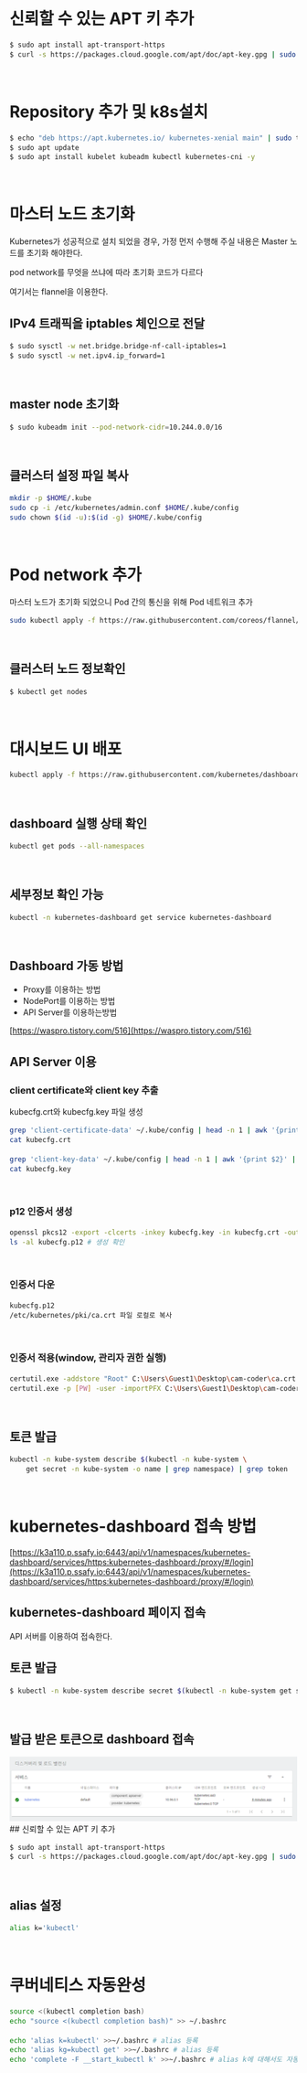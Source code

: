 # 신뢰할 수 있는 APT 키 추가

```bash
$ sudo apt install apt-transport-https
$ curl -s https://packages.cloud.google.com/apt/doc/apt-key.gpg | sudo apt-key add
```
<br>

# Repository 추가 및 k8s설치

```bash
$ echo "deb https://apt.kubernetes.io/ kubernetes-xenial main" | sudo tee -a /etc/apt/sources.list.d/kubernetes.list
$ sudo apt update
$ sudo apt install kubelet kubeadm kubectl kubernetes-cni -y
```
<br>

# 마스터 노드 초기화

Kubernetes가 성공적으로 설치 되었을 경우, 가정 먼저 수행해 주실 내용은 Master 노드를 초기화 해야한다.

pod network를 무엇을 쓰냐에 따라 초기화 코드가 다르다

여기서는 flannel을 이용한다.
<br>

## IPv4 트래픽을 iptables 체인으로 전달

```bash
$ sudo sysctl -w net.bridge.bridge-nf-call-iptables=1
$ sudo sysctl -w net.ipv4.ip_forward=1
```
<br>

## master node 초기화

```bash
$ sudo kubeadm init --pod-network-cidr=10.244.0.0/16
```
<br>

## 클러스터 설정 파일 복사

```bash
mkdir -p $HOME/.kube
sudo cp -i /etc/kubernetes/admin.conf $HOME/.kube/config
sudo chown $(id -u):$(id -g) $HOME/.kube/config
```
<br>

# Pod network 추가

마스터 노드가 초기화 되었으니 Pod 간의 통신을 위해 Pod 네트워크 추가

```bash
sudo kubectl apply -f https://raw.githubusercontent.com/coreos/flannel/master/Documentation/kube-flannel.yml
```
<br>

## 클러스터 노드 정보확인

```bash
$ kubectl get nodes
```
<br>

# 대시보드 UI 배포

```bash
kubectl apply -f https://raw.githubusercontent.com/kubernetes/dashboard/v2.0.0/aio/deploy/recommended.yaml
```
<br>

## dashboard 실행 상태 확인

```bash
kubectl get pods --all-namespaces
```
<br>

## 세부정보 확인 가능

```bash
kubectl -n kubernetes-dashboard get service kubernetes-dashboard
```
<br>

## Dashboard 가동 방법

- Proxy를 이용하는 방법
- NodePort를 이용하는 방법
- API Server를 이용하는방법

[https://waspro.tistory.com/516](https://waspro.tistory.com/516)
<br>

## API Server 이용

### client certificate와 client key 추출

kubecfg.crt와 kubecfg.key 파일 생성

```bash
grep 'client-certificate-data' ~/.kube/config | head -n 1 | awk '{print $2}' | base64 -d >> kubecfg.crt
cat kubecfg.crt

grep 'client-key-data' ~/.kube/config | head -n 1 | awk '{print $2}' | base64 -d >> kubecfg.key
cat kubecfg.key
```
<br>

### p12 인증서 생성

```bash
openssl pkcs12 -export -clcerts -inkey kubecfg.key -in kubecfg.crt -out kubecfg.p12 -name "kubernetes-admin"
ls -al kubecfg.p12 # 생성 확인
```
<br>

### 인증서 다운

```bash
kubecfg.p12
/etc/kubernetes/pki/ca.crt 파일 로컬로 복사
```
<br>

### 인증서 적용(window, 관리자 권한 실행)

```bash
certutil.exe -addstore "Root" C:\Users\Guest1\Desktop\cam-coder\ca.crt
certutil.exe -p [PW] -user -importPFX C:\Users\Guest1\Desktop\cam-coder\kubecfg.p12
```
<br>

## 토큰 발급

```bash
kubectl -n kube-system describe $(kubectl -n kube-system \
    get secret -n kube-system -o name | grep namespace) | grep token
```
<br>

# kubernetes-dashboard 접속 방법

[https://k3a110.p.ssafy.io:6443/api/v1/namespaces/kubernetes-dashboard/services/https:kubernetes-dashboard:/proxy/#/login](https://k3a110.p.ssafy.io:6443/api/v1/namespaces/kubernetes-dashboard/services/https:kubernetes-dashboard:/proxy/#/login)

## kubernetes-dashboard 페이지 접속

API 서버를 이용하여 접속한다.
<br>

## 토큰 발급

```bash
$ kubectl -n kube-system describe secret $(kubectl -n kube-system get secret | grep admin-user | awk '{print $1}')
```
<br>

## 발급 받은 토큰으로 dashboard 접속

![k8s-dashboard](../img/k8s_dashboard.png)## 신뢰할 수 있는 APT 키 추가

```bash
$ sudo apt install apt-transport-https
$ curl -s https://packages.cloud.google.com/apt/doc/apt-key.gpg | sudo apt-key add
```
<br>

## alias 설정

```bash
alias k='kubectl'
```
<br>

# 쿠버네티스 자동완성

```bash
source <(kubectl completion bash)
echo "source <(kubectl completion bash)" >> ~/.bashrc

echo 'alias k=kubectl' >>~/.bashrc # alias 등록
echo 'alias kg=kubectl get' >>~/.bashrc # alias 등록
echo 'complete -F __start_kubectl k' >>~/.bashrc # alias k에 대해서도 자동완성
```
<br>